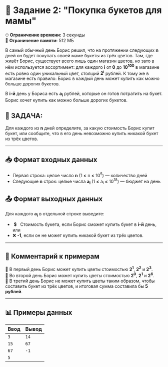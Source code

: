 # 📝 Задание 2: "Покупка букетов для мамы"

⏱ **Ограничение времени:** 3 секунды  
💾 **Ограничение памяти:** 512 МБ  


В самый обычный день Борис решил, что на протяжении следующих **n** дней он будет покупать своей маме букеты из трёх
цветов. Там, где живёт Борис, существует всего лишь один магазин цветов, но зато в нём используется ассортимент: для
каждого **i** от **0** до **10<sup>100</sup>** в магазине есть ровно один уникальный цвет, стоящий **2<sup>i</sup>**
рублей. К тому же в магазине есть правило: Борис в каждый день может купить как можно больше дорогих букетов.

В **i-й** день у Бориса есть **a<sub>i</sub>** рублей, которые он готов потратить на букет. Борис хочет купить как можно
больше дорогих букетов.

## 🧩 **ЗАДАЧА:**  
Для каждого из **n** дней определите, за какую стоимость Борис купит букет, или сообщите, что в его день невозможно
купить никакой букет из трёх цветов.

---

## 📥 Формат входных данных  
- Первая строка: целое число **n** (1 ≤ n ≤ 10<sup>5</sup>) — количество дней
- Следующие **n** строк: целые числа **a<sub>i</sub>** (1 ≤ a<sub>i</sub> ≤ 10<sup>18</sup>) — бюджет на день

## 📤 Формат выходных данных  
Для каждого **a<sub>i</sub>** в отдельной строке выведите:  
- &nbsp;💲&nbsp;&nbsp;&nbsp;Стоимость букета, если Борис сможет купить букет в **i-й** день, или  
- ❌ **-1**, если он не может купить никакой букет из трёх цветов.

---

## 💬 Комментарий к примерам  
📌  В первый день Борис может купить цветы стоимостью **2<sup>1</sup>**, **2<sup>2</sup>** и **2<sup>3</sup>**.  
📌  Во второй день Борис может купить цветы стоимостью **2<sup>0</sup>**, **2<sup>1</sup>** и **2<sup>6</sup>**.  
📌  В третий день Борис не может купить цветы таким образом, чтобы составить букет из трёх цветов, и итоговая сумма
составила бы **5 рублей**.

---

## 📊 Примеры данных

| **Ввод** | **Вывод** |
|:---------|:----------|
| ```3```        | ```14```        |
| ```15```       | ```67```        |
| ```67```       | ```-1```        |
| ```5```        |           |
